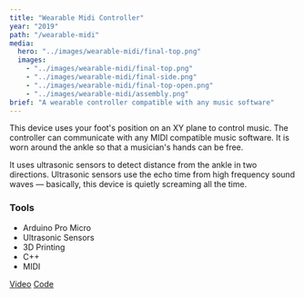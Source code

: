 ```yaml
---
title: "Wearable Midi Controller"
year: "2019"
path: "/wearable-midi"
media:
  hero: "../images/wearable-midi/final-top.png"
  images:
    - "../images/wearable-midi/final-top.png"
    - "../images/wearable-midi/final-side.png"
    - "../images/wearable-midi/final-top-open.png"
    - "../images/wearable-midi/assembly.png"
brief: "A wearable controller compatible with any music software"
---
```


This device uses your foot's position on an XY plane to control music. The controller can communicate with any MIDI compatible music software. It is worn around the ankle so that a musician's hands can be free.

It uses ultrasonic sensors to detect distance from the ankle in two directions. Ultrasonic sensors use the echo time from high frequency sound waves — basically, this device is quietly screaming all the time.

### Tools

- Arduino Pro Micro
- Ultrasonic Sensors
- 3D Printing
- C++
- MIDI

<div class='detail-buttons'>
    <a href='https://vimeo.com/306710929' class='button'>Video</a>
    <a href='https://github.com/LucasDachman/Wearable-Midi' class='button'>Code<a>
<div>
